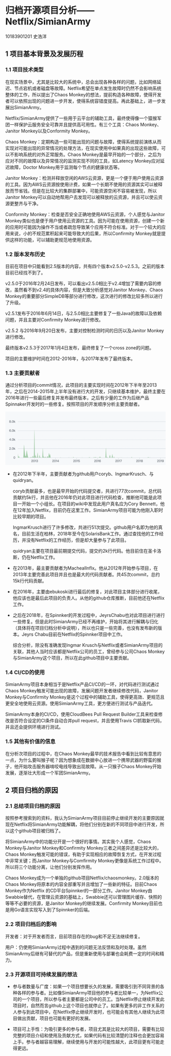 # 归档开源项目分析——Netflix/SimianArmy

10183901201 史浩洋

## 1 项目基本背景及发展历程

### 1.1 项目技术类型

在现实场景中，尤其是比较大的系统中，总会出现各种各样的问题，比如网络延迟、节点宕机或者磁盘等故障。Netflix希望在单点发生故障时仍然不会影响系统整体的工作，所以提出了Chaos Monkey的想法，提前构造各种故障，使得开发者可以依照出现的问题进一步开发，使得系统容错度提高。再此基础上，进一步发展出SimianArmy。

Netflix/SimianArmy提供了一些用于云平台的辅助工具，最终使得像一个猿猴军团一样保护云服务安全可靠并且提供高可用性。有三个工具：Chaos Monkey、Janitor Monkey以及Conformity Monkey。

Chaos Monkey：定期构造一些可能出现的问题与故障，使得系统提前演练从而实现对可能出现的异常情况的处理方法，在现实使用中如果真的出现这些故障，可以不影响系统的对外正常服务。Chaos Monkey是最早开始的一个部分，之后为应对不同的故障以及异常情况的监测实现不同的工具，如Latency Monkey应对延迟故障，Doctor Monkey用于监测每个节点的健康状态等。

Janitor Monkey：检测并释放空闲的AWS云资源，更是一个便于用户使用云资源的工具。因为AWS云资源按使用计费，如果一个长期不使用的资源其实可以被释放而节省钱。但是在比较大的集群部署中，可能资源空闲不容易被发现，所以Janitor Monkey可以自动地帮用户去发现可以被释放的云资源，并且可以使云资源更整齐与干净。

Conformity Monkey：检查是否安全正确地使用AWS云资源，个人感觉与Janitor Monkey类似也是便于用户使用云资源的工具。因为可能在使用资源，创建一个新的应用时可能因为操作不当或者疏忽导致某个应用不符合标准。对于一个较大的应用来说，小的不规范累积起来可能导致大的后果，所以Confirmity Monkey就是提供这样的功能，可以辅助更规范地使用资源。

### 1.2 版本发布历史

目前在项目中只能看到2.5版本的内容，共有四个版本v2.5.0-v2.5.3。之前的版本目前已经找不到了。

v2.5.0于2016年2月24日发布，可以看出v2.5.0相比于v2.4增加了需要内容的修改，虽然看不到v2.4的具体内容，但是大致分析感觉对Janitor Monkey、Chaos Monkey的重要部分SimpleDB等部分进行修改，这次进行的修改比较多所以进行了升级。

v2.5.1发布于2016年6月14日，与2.5.0相比主要修复了一些Java的故障以及依赖问题，并且主要对Confirmity Monkey进行修改。

v2.5.2 与2016年9月20日发布，主要对控制检测时间的日历以及Janitor Monkey进行修改。

最终版本v2.5.3于2017年1月4日发布，最终修复了一个cross zone的问题。

项目的主要维护时间在2012-2016年，与2017年发布了最终版本。

### 1.3 主要贡献者

通过分析项目的commit情况，此项目的主要实现时间在2012年下半年至2013年，之后在2014-2015年上半年没有进行大的开发，只继续基本维护，最终主要在2016年进行一些最后修复并发布最终版本，之后有少量的工作为后继产品Spinnaker开发时的一些修复。按照项目的开发顺序分析主要贡献者。

![Image](https://github.com/HaoyangShi/22-Spring-OSDD/raw/10183901201-final-report/final-report/contributer.png?raw=true)

- 在2012年下半年，主要贡献者为github用户coryb、IngmarKrusch、与quidryan。

  coryb贡献最多，也是最早开始的代码提交者，共进行77次commit，总代码贡献约5k行，并且他在2016年仍对此项目进行代码检查，推断他可能是此项目一开始一个小组长。在项目的wiki中发现此用户真名应为Cory Bennett，他在12年加入Netflix，目前仍在这里工作。SimianArmy项目可能为他刚入职时比较早期的项目。

  IngmarKrusch进行了许多修改，共进行51次提交。github用户名即为他的真名，目前生活在柏林，2018年至今在SolarisBank工作。通过查找他的工作经历，并没有Netflix的工作经历，但是却大量参与了此项目。

  quidryan主要在项目最前期提交代码，提交约2k行代码。他目前住在圣卡洛斯，仍在Netflix工作。

- 在2013年，最主要贡献者为MachealInflx。他从2012年开始参与项目，在2013年主要完善此项目并且也是最大的代码贡献者。共45次commit，总约15k行代码贡献。

- 在2016年，主要由ebukoski进行最后的修复，对此项目主体部分进行收尾，他应该也是最后此项目的负责人。从他的github仓库推断，目前他还在Netflix工作。

- 之后在2018年，在Spinnker的开发过程中，JeyrsChabu也对此项目进行进行一些修复。但是此时SimianArmy已经不再维护，开始将其进行解耦与归化（具体将在项目归档分析中说明），所以也只是一些完善，也没有发布新的版本。Jeyrs Chabu目前在Netflix的Spinnker项目中工作。

  综合分析，除没有准确发现Ingmar Krusch与Netflix或者SimianArmy项目的关联，其他人当时应该都是Netflix公司的员工，曾经参与公司Chaos Monkey与SimianArmy这个项目，所以在此github项目中主要贡献。

### 1.4 CI/CD的使用

SimianArmy项目本身相当于是Netflix产品CI/CD的一环，对代码进行测试通过Chaos Monkey触发可能出现的故障，发展问题开发者继续修改代码，Janitor Monkey与Confirmity Monkey是这个过程中的辅助工具，使得更高效、更规范且更安全地使用云资源。使用SimianArmy工具，更方便进行测试与产品迭代。

SimianArmy本身的CI/CD，使用CloudBees Pull Request Builder工具来检查修改是否符合设定的CI条件自动合并pull request，并且使用Travis CI抓取新代码，并且还会提供环境进行测试。

### 1.5 其他有价值的信息

在分析次项目的过程中，在Chaos Monkey最早的技术报告中看到比较有意思的一点，为什么要叫猴子呢？因为想象成在数据中心放进一个携带武器的野蛮的猴子，他开始攻击服务器啃咬电线导致出现故障。从一只猴子Chaos Monkey开始发展，逐渐壮大形成一个军团SimianArmy。

## 2 项目归档的原因

### 2.1 总结项目归档的原因

按照参考搜索到的资料，我认为SimianArmy项目目前停止继续开发的主要原因就现在Netflix将SimianArmy功能解耦，将他们分别在新的不同项目中进行开发，所以这个github项目被归档了。

将SimianArmy中的功能分开是一个很好的事情。其实我个人感觉，Chaos Monkey与Janitor Monkey和Confirmity Monkey三者之间差异还是比较大的，Chaos Monkey触发可能的错误，有助于实现相应的故障恢复方式，在开发过程中非常关键；而Janitor Monkey与Comfirmity Monkey更像是系统工作过程中。所以将三个功能分离，让他们分别发挥作用。

Chaos Monkey成为一个单独的github项目Netflix/chaosmonkey。2.0版本的Chaos Monkey将原本的内容全部重写并且增加了一些新的特征。目前Chaos Monkey作为Netflix 的CD平台Spinnker的一部分工作。Janitor Monkey由Swabbie替代，在管理云资源的基础上，Swabbie还可以管理图片缓存、快照的等等不必要的资源，是Janitor Monkey的继续发展。Confirmity Monkey目前也是用Go语言实现写入到了Spinnker的后端。

### 2.2 项目归档后的影响

开发者：对于开发者而言，目前项目存在的bug和不足无法继续修复。

用户：仍使用SimianArmy过程中遇到的问题无法反馈和及时处理。虽然SimianArmy后继有可替代的产品，但是重新使用与部署也会耗费一定的时间和精力。

### 2.3 开源项目可持续发展的想法

- 参与者数量与广度：如果一个项目想要长久的发展，需要吸引到不同背景的各种各样的参与者。比如像SimianArmy项目他的参与者比较单一，为Netflix公司的一个项目，所以参与者主要都是公司中的员工。当Netflix停止继续开发此项目时，自然而言github上这个项目也就停止了。如果有更多的非工作关系的人参与到此项目中，在Netflix停止继续开发时，也可能会有其他人继续为此项目做出贡献，项目也可能有更好的发展。

- 项目可上手性：为吸引更多的参与者，项目尤其是比较大的项目，需要有比较完整的项目介绍和使用及贡献方式，如果代码有比较清楚的注释也会更加容易上手。参与者越容易理解，继续使用与开发的可能性越大，此项目更有可能走得更远。

  





